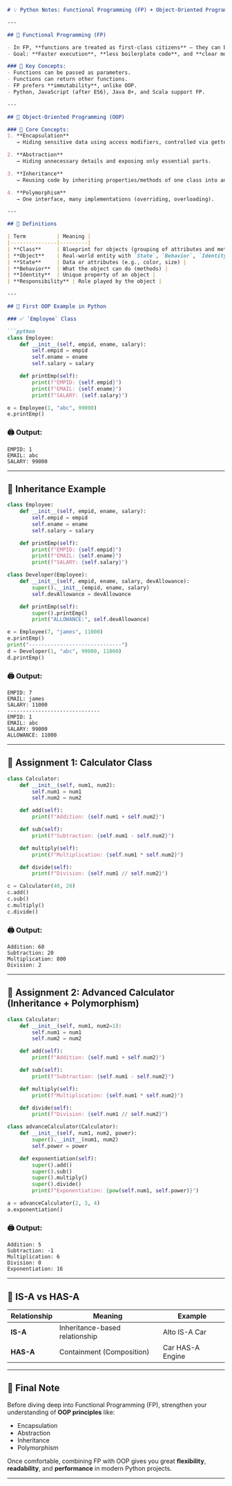 ```markdown
# 💡 Python Notes: Functional Programming (FP) + Object-Oriented Programming (OOP)

---

## 🔧 Functional Programming (FP)

- In FP, **functions are treated as first-class citizens** — they can be passed around like variables.
- Goal: **Faster execution**, **less boilerplate code**, and **clear modularity**.

### 📌 Key Concepts:
- Functions can be passed as parameters.
- Functions can return other functions.
- FP prefers **immutability**, unlike OOP.
- Python, JavaScript (after ES6), Java 8+, and Scala support FP.

---

## 🧱 Object-Oriented Programming (OOP)

### 🎯 Core Concepts:
1. **Encapsulation**  
   → Hiding sensitive data using access modifiers, controlled via getters and setters.

2. **Abstraction**  
   → Hiding unnecessary details and exposing only essential parts.

3. **Inheritance**  
   → Reusing code by inheriting properties/methods of one class into another.

4. **Polymorphism**  
   → One interface, many implementations (overriding, overloading).

---

## 🧠 Definitions

| Term          | Meaning |
|---------------|---------|
| **Class**     | Blueprint for objects (grouping of attributes and methods) |
| **Object**    | Real-world entity with `State`, `Behavior`, `Identity`, and `Responsibility` |
| **State**     | Data or attributes (e.g., color, size) |
| **Behavior**  | What the object can do (methods) |
| **Identity**  | Unique property of an object |
| **Responsibility** | Role played by the object |

---

## 🧪 First OOP Example in Python

### ✅ `Employee` Class

```python
class Employee:
    def __init__(self, empid, ename, salary):
        self.empid = empid
        self.ename = ename
        self.salary = salary

    def printEmp(self):
        print(f"EMPID: {self.empid}")
        print(f"EMAIL: {self.ename}")
        print(f"SALARY: {self.salary}")

e = Employee(1, "abc", 99000)
e.printEmp()
```

### 🖨️ Output:
```
EMPID: 1
EMAIL: abc
SALARY: 99000
```

---

## 🧬 Inheritance Example

```python
class Employee:
    def __init__(self, empid, ename, salary):
        self.empid = empid
        self.ename = ename
        self.salary = salary

    def printEmp(self):
        print(f"EMPID: {self.empid}")
        print(f"EMAIL: {self.ename}")
        print(f"SALARY: {self.salary}")

class Developer(Employee):
    def __init__(self, empid, ename, salary, devAllowance):
        super().__init__(empid, ename, salary)
        self.devAllowance = devAllowance

    def printEmp(self):
        super().printEmp()
        print("ALLOWANCE:", self.devAllowance)

e = Employee(7, "james", 11000)
e.printEmp()
print("------------------------------")
d = Developer(1, "abc", 99000, 11000)
d.printEmp()
```

### 🖨️ Output:
```
EMPID: 7
EMAIL: james
SALARY: 11000
------------------------------
EMPID: 1
EMAIL: abc
SALARY: 99000
ALLOWANCE: 11000
```

---

## 🧠 Assignment 1: Calculator Class

```python
class Calculator:
    def __init__(self, num1, num2):
        self.num1 = num1
        self.num2 = num2

    def add(self):
        print(f"Addition: {self.num1 + self.num2}")

    def sub(self):
        print(f"Subtraction: {self.num1 - self.num2}")

    def multiply(self):
        print(f"Multiplication: {self.num1 * self.num2}")

    def divide(self):
        print(f"Division: {self.num1 // self.num2}")

c = Calculator(40, 20)
c.add()
c.sub()
c.multiply()
c.divide()
```

### 🖨️ Output:
```
Addition: 60
Subtraction: 20
Multiplication: 800
Division: 2
```

---

## 🧠 Assignment 2: Advanced Calculator (Inheritance + Polymorphism)

```python
class Calculator:
    def __init__(self, num1, num2=1):
        self.num1 = num1
        self.num2 = num2

    def add(self):
        print(f"Addition: {self.num1 + self.num2}")

    def sub(self):
        print(f"Subtraction: {self.num1 - self.num2}")

    def multiply(self):
        print(f"Multiplication: {self.num1 * self.num2}")

    def divide(self):
        print(f"Division: {self.num1 // self.num2}")

class advanceCalculator(Calculator):
    def __init__(self, num1, num2, power):
        super().__init__(num1, num2)
        self.power = power

    def exponentiation(self):
        super().add()
        super().sub()
        super().multiply()
        super().divide()
        print(f"Exponentiation: {pow(self.num1, self.power)}")

a = advanceCalculator(2, 3, 4)
a.exponentiation()
```

### 🖨️ Output:
```
Addition: 5
Subtraction: -1
Multiplication: 6
Division: 0
Exponentiation: 16
```

---

## 🧩 IS-A vs HAS-A

| Relationship | Meaning                          | Example                |
|--------------|----------------------------------|------------------------|
| **IS-A**     | Inheritance-based relationship   | Alto IS-A Car         |
| **HAS-A**    | Containment (Composition)        | Car HAS-A Engine      |

---

## 💬 Final Note

Before diving deep into Functional Programming (FP), strengthen your understanding of **OOP principles** like:
- Encapsulation
- Abstraction
- Inheritance
- Polymorphism

Once comfortable, combining FP with OOP gives you great **flexibility**, **readability**, and **performance** in modern Python projects.

---
